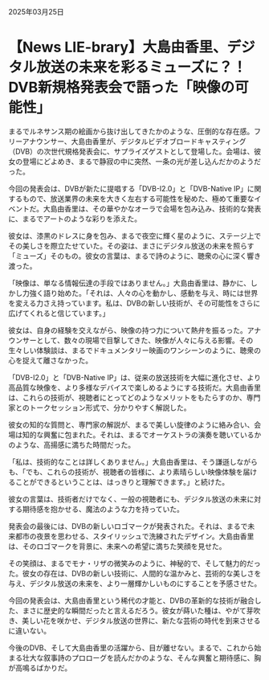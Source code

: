 2025年03月25日

# 【News LIE-brary】大島由香里、デジタル放送の未来を彩るミューズに？！ DVB新規格発表会で語った「映像の可能性」

まるでルネサンス期の絵画から抜け出してきたかのような、圧倒的な存在感。フリーアナウンサー、大島由香里が、デジタルビデオブロードキャスティング（DVB）の次世代規格発表会に、サプライズゲストとして登場した。会場は、彼女の登場にどよめき、まるで静寂の中に突然、一条の光が差し込んだかのようだった。

今回の発表会は、DVBが新たに提唱する「DVB-I2.0」と「DVB-Native IP」に関するもので、放送業界の未来を大きく左右する可能性を秘めた、極めて重要なイベントだ。大島由香里は、その華やかなオーラで会場を包み込み、技術的な発表に、まるでアートのような彩りを添えた。

彼女は、漆黒のドレスに身を包み、まるで夜空に輝く星のように、ステージ上でその美しさを際立たせていた。その姿は、まさにデジタル放送の未来を照らす「ミューズ」そのもの。彼女の言葉は、まるで詩のように、聴衆の心に深く響き渡った。

「映像は、単なる情報伝達の手段ではありません。」大島由香里は、静かに、しかし力強く語り始めた。「それは、人々の心を動かし、感動を与え、時には世界を変える力さえ持っています。私は、DVBの新しい技術が、その可能性をさらに広げてくれると信じています。」

彼女は、自身の経験を交えながら、映像の持つ力について熱弁を振るった。アナウンサーとして、数々の現場で目撃してきた、映像が人々に与える影響。その生々しい体験談は、まるでドキュメンタリー映画のワンシーンのように、聴衆の心を捉えて離さなかった。

「DVB-I2.0」と「DVB-Native IP」は、従来の放送技術を大幅に進化させ、より高品質な映像を、より多様なデバイスで楽しめるようにする技術だ。大島由香里は、これらの技術が、視聴者にとってどのようなメリットをもたらすのか、専門家とのトークセッション形式で、分かりやすく解説した。

彼女の知的な質問と、専門家の解説が、まるで美しい旋律のように絡み合い、会場は知的な興奮に包まれた。それは、まるでオーケストラの演奏を聴いているかのような、高揚感に満ちた時間だった。

「私は、技術的なことは詳しくありません。」大島由香里は、そう謙遜しながらも、「でも、これらの技術が、視聴者の皆様に、より素晴らしい映像体験を届けることができるということは、はっきりと理解できます。」と続けた。

彼女の言葉は、技術者だけでなく、一般の視聴者にも、デジタル放送の未来に対する期待感を抱かせる、魔法のような力を持っていた。

発表会の最後には、DVBの新しいロゴマークが発表された。それは、まるで未来都市の夜景を思わせる、スタイリッシュで洗練されたデザイン。大島由香里は、そのロゴマークを背景に、未来への希望に満ちた笑顔を見せた。

その笑顔は、まるでモナ・リザの微笑みのように、神秘的で、そして魅力的だった。彼女の存在は、DVBの新しい技術に、人間的な温かみと、芸術的な美しさを与え、デジタル放送の未来を、より一層輝かしいものにすることを予感させた。

今回の発表会は、大島由香里という稀代の才能と、DVBの革新的な技術が融合した、まさに歴史的な瞬間だったと言えるだろう。彼女が蒔いた種は、やがて芽吹き、美しい花を咲かせ、デジタル放送の世界に、新たな芸術の時代を到来させるに違いない。

今後のDVB、そして大島由香里の活躍から、目が離せない。まるで、これから始まる壮大な叙事詩のプロローグを読んだかのような、そんな興奮と期待感に、胸が高鳴るばかりだ。
